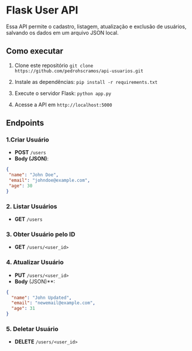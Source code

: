 # Flask User API

Essa API permite o cadastro, listagem, atualização e exclusão de usuários, salvando os dados em um arquivo JSON local.

## Como executar

1. Clone este repositório
`git clone https://github.com/pedrohscramos/api-usuarios.git`

2. Instale as dependências:
`pip install -r requirements.txt`

3. Execute o servidor Flask:
`python app.py`

4. Acesse a API em `http://localhost:5000`

## Endpoints

### 1.Criar Usuário

- **POST** `/users`
- **Body (JSON)**:

```json
{
 "name": "John Doe",
 "email": "johndoe@example.com",
 "age": 30
}
```

### 2. Listar Usuários

- **GET** `/users`

### 3. Obter Usuário pelo ID

- **GET** `/users/<user_id>`

### 4. Atualizar Usuário

- **PUT** `/users/<user_id>`
- **Body** (JSON)**:

```json
{
  "name": "John Updated",
  "email": "newemail@example.com",
  "age": 31
}
```

### 5. Deletar Usuário

- **DELETE** `/users/<user_id>`
